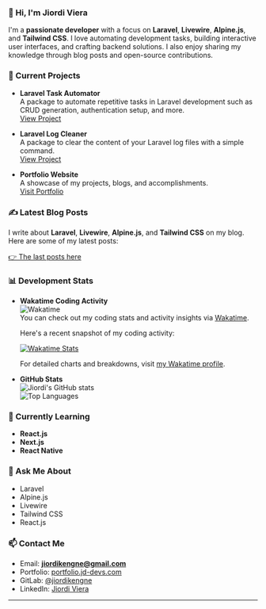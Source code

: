 ### 👋 Hi, I'm **Jiordi Viera** 

I'm a **passionate developer** with a focus on **Laravel**, **Livewire**, **Alpine.js**, and **Tailwind CSS**. I love automating development tasks, building interactive user interfaces, and crafting backend solutions. I also enjoy sharing my knowledge through blog posts and open-source contributions.

### 🚀 Current Projects

- **Laravel Task Automator**  
  A package to automate repetitive tasks in Laravel development such as CRUD generation, authentication setup, and more.  
  [View Project](https://github.com/jiordiviera/Laravel-Task-Automator)

- **Laravel Log Cleaner**  
  A package to clear the content of your Laravel log files with a simple command.  
  [View Project](https://github.com/jiordiviera/laravel-log-cleaner)

- **Portfolio Website**  
  A showcase of my projects, blogs, and accomplishments.  
  [Visit Portfolio](https://portfolio.jd-devs.com)

### ✍️ Latest Blog Posts

I write about **Laravel**, **Livewire**, **Alpine.js**, and **Tailwind CSS** on my blog. Here are some of my latest posts:

[👉 The last posts here](https://portfolio.jd-devs.com/blog)


### 📊 Development Stats

- **Wakatime Coding Activity**  
  ![Wakatime](https://wakatime.com/badge/user/018ed8c5-bd85-4755-846b-57b604409cac.svg)  
  You can check out my coding stats and activity insights via [Wakatime](https://wakatime.com/@018ed8c5-bd85-4755-846b-57b604409cac).

  Here's a recent snapshot of my coding activity:

  [![Wakatime Stats](https://wakatime.com/share/@dev_jiordi/aa69cee8-f560-4bd3-b7fb-575f2bedb3a9.png)](https://wakatime.com/@018ed8c5-bd85-4755-846b-57b604409cac)

  For detailed charts and breakdowns, visit [my Wakatime profile](https://wakatime.com/@018ed8c5-bd85-4755-846b-57b604409cac).

- **GitHub Stats**  
  ![Jiordi's GitHub stats](https://github-readme-stats.vercel.app/api?username=jiordiviera&show_icons=true&theme=radical)  
  ![Top Languages](https://github-readme-stats.vercel.app/api/top-langs/?username=jiordiviera&layout=compact&theme=radical)

### 🌱 Currently Learning

- **React.js**
- **Next.js**
- **React Native**

### 💬 Ask Me About

- Laravel
- Alpine.js
- Livewire
- Tailwind CSS
- React.js

### 📫 Contact Me

- Email: **jiordikengne@gmail.com**
- Portfolio: [portfolio.jd-devs.com](https://portfolio.jd-devs.com)
- GitLab: [@jiordikengne](https://gitlab.com/jiordikengne)
- LinkedIn: [Jiordi Viera](https://www.linkedin.com/in/jiordi-viera)

---
